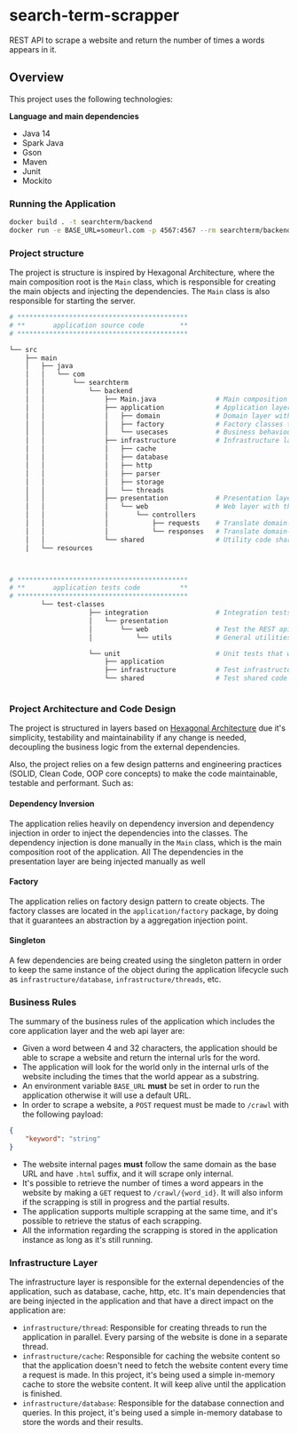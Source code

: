 # search-term-scrapper

REST API to scrape a website and return the number of times a words appears in it.

## Overview

This project uses the following technologies:

**Language and main dependencies**
- Java 14
- Spark Java
- Gson
- Maven
- Junit
- Mockito

### Running the Application
```sh
docker build . -t searchterm/backend
docker run -e BASE_URL=someurl.com -p 4567:4567 --rm searchterm/backend ## base URL is a must have
```

### Project structure


The project is structure is inspired by Hexagonal Architecture, where the main composition root is the `Main` class, which is responsible for creating the main objects and injecting the dependencies. The `Main` class is also responsible for starting the server.

```sh
# *******************************************
# **       application source code         **
# *******************************************

└── src
    ├── main
    │   ├── java
    │   │   └── com
    │   │       └── searchterm
    │   │           └── backend
    │   │               ├── Main.java               # Main composition root
    │   │               ├── application             # Application layer with the core business logic
    │   │               │   ├── domain              # Domain layer with the business entities
    │   │               │   ├── factory             # Factory classes to create objects
    │   │               │   └── usecases            # Business behaviour logic (services)
    │   │               ├── infrastructure          # Infrastructure layer with the external dependencies
    │   │               │   ├── cache            
    │   │               │   ├── database         
    │   │               │   ├── http             
    │   │               │   ├── parser           
    │   │               │   ├── storage
    │   │               │   └── threads
    │   │               ├── presentation            # Presentation layer with
    │   │               │   └── web                 # Web layer with the REST API
    │   │               │       └── controllers 
    │   │               │           ├── requests    # Translate domain-object to http-object (DTO)
    │   │               │           └── responses   # Translate domain-object to http-object (DTO)
    │   │               └── shared                  # Utility code shared across the application
    │   └── resources



# *******************************************
# **       application tests code          **
# *******************************************
        └── test-classes
                    ├── integration                 # Integration tests that will actually hit datasource, receive requests,etc    
                    │   └── presentation
                    │       └── web                 # Test the REST api laywer of the application
                    │           └── utils           # General utilities in order to test the REST api

                    └── unit                        # Unit tests that will test the business logic of the application and isolated modules
                        ├── application
                        ├── infrastructure          # Test infrastructure layer dependencies isolated
                        └── shared                  # Test shared code dependencies isolated



```
### Project Architecture and Code Design

The project is structured in layers based on [Hexagonal Architecture](https://netflixtechblog.com/ready-for-changes-with-hexagonal-architecture-b315ec967749) due it's
simplicity, testability and maintainability if any change is needed, decoupling the business logic from the external dependencies.

Also, the project relies on a few design patterns and engineering practices (SOLID, Clean Code, OOP core concepts) to make the code maintainable, testable and performant. Such as:


#### Dependency Inversion

The application relies heavily on dependency inversion and dependency injection in order to inject the dependencies into the classes. The dependency injection is done manually in the `Main` class, which is the main composition root of the application.
All The dependencies in the presentation layer are being injected manually as well

#### Factory

The application relies on factory design pattern to create objects. The factory classes are located in the `application/factory` package, by doing that it guarantees an abstraction by a aggregation injection point.

#### Singleton

A few dependencies are being created using the singleton pattern in order to keep the same instance of the object during the application lifecycle such as `infrastructure/database`, `infrastructure/threads`, etc.



### Business Rules

The summary of the business rules of the application which includes the core application layer and the web api layer are:
* Given a word between 4 and 32 characters, the application should be able to scrape a website and return the internal urls for the word.
* The application will look for the world only in the internal urls of the website including the times that the world appear as a substring.
* An environment variable `BASE_URL` **must** be set in order to run the application otherwise it will use a default URL.
* In order to scrape a website, a `POST` request must be made to `/crawl` with the following payload:
```json
{
    "keyword": "string"
}
```
* The website internal pages **must** follow the same domain as the base URL and have `.html` suffix, and it will scrape only internal.
* It's possible to retrieve the number of times a word appears in the website by making a `GET` request to `/crawl/{word_id}`. It will also inform if the scrapping is still in progress and the partial results.
* The application supports multiple scrapping at the same time, and it's possible to retrieve the status of each scrapping.
* All the information regarding the scrapping is stored in the application instance as long as it's still running.

### Infrastructure Layer
The infrastructure layer is responsible for the external dependencies of the application, such as database, cache, http, etc. It's main dependencies that are being injected in the application and that have a direct impact on the application are:

- `infrastructure/thread`: Responsible for creating threads to run the application in parallel. Every parsing of the website is done in a separate thread.
- `infrastructure/cache`:  Responsible for caching the website content so that the application doesn't need to fetch the website content every time a request is made. In this project, it's being used a simple in-memory cache to store the website content. It will keep alive until the application is finished.
- `infrastructure/database`: Responsible for the database connection and queries. In this project, it's being used a simple in-memory database to store the words and their results.
